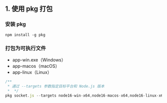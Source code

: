 ## 1. ​使用 pkg 打包
### 安装 pkg
```
npm install -g pkg
```

### 打包为可执行文件
+ app-win.exe（Windows）
+ app-macos（macOS）
+ app-linux（Linux）

```js
/**
 * 通过 --targets 参数指定目标平台和 Node.js 版本
 *  */
pkg socket.js --targets node16-win-x64,node16-macos-x64,node16-linux-x64
```
